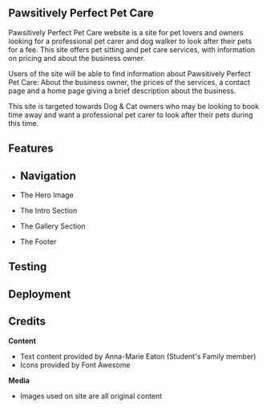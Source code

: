 ## Pawsitively Perfect Pet Care

Pawsitively Perfect Pet Care website is a site for pet lovers and owners looking for a professional pet carer and dog walker to look after their pets for a fee. This site offers pet sitting and pet care services, with information on pricing and about the business owner.

Users of the site will be able to find information about Pawsitively Perfect Pet Care: About the business owner, the prices of the services, a contact page and a home page giving a brief description about the business.

This site is targeted towards Dog & Cat owners who may be looking to book time away and want a professional pet carer to look after their pets during this time.

## Features
- Navigation
    - 

- The Hero Image

- The Intro Section

- The Gallery Section

- The Footer

## Testing



## Deployment
    


## Credits
 
 **Content**
- Text content provided by Anna-Marie Eaton (Student's Family member)
- Icons provided by Font Awesome <a href=""></a>

 **Media**
- Images used on site are all original content
